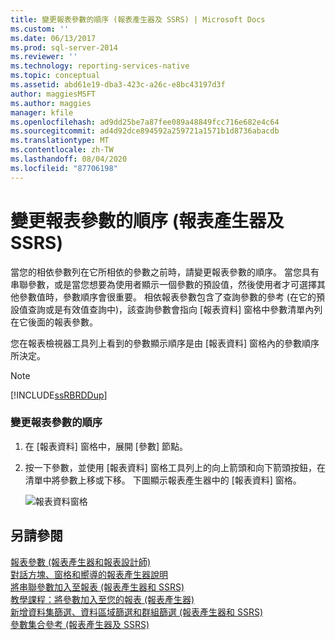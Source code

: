 ```yaml
---
title: 變更報表參數的順序 (報表產生器及 SSRS) | Microsoft Docs
ms.custom: ''
ms.date: 06/13/2017
ms.prod: sql-server-2014
ms.reviewer: ''
ms.technology: reporting-services-native
ms.topic: conceptual
ms.assetid: abd61e19-dba3-423c-a26c-e8bc43197d3f
author: maggiesMSFT
ms.author: maggies
manager: kfile
ms.openlocfilehash: ad9dd25be7a87fee089a48849fcc716e682e4c64
ms.sourcegitcommit: ad4d92dce894592a259721a1571b1d8736abacdb
ms.translationtype: MT
ms.contentlocale: zh-TW
ms.lasthandoff: 08/04/2020
ms.locfileid: "87706198"
---
```

# <a name="change-the-order-of-a-report-parameter-report-builder-and-ssrs"></a>變更報表參數的順序 (報表產生器及 SSRS)
  當您的相依參數列在它所相依的參數之前時，請變更報表參數的順序。 當您具有串聯參數，或是當您想要為使用者顯示一個參數的預設值，然後使用者才可選擇其他參數值時，參數順序會很重要。 相依報表參數包含了查詢參數的參考 (在它的預設值查詢或是有效值查詢中)，該查詢參數會指向 [報表資料] 窗格中參數清單內列在它後面的報表參數。  
  
 您在報表檢視器工具列上看到的參數顯示順序是由 [報表資料] 窗格內的參數順序所決定。  
  
> [!NOTE]  
>  [!INCLUDE[ssRBRDDup](../../includes/ssrbrddup-md.md)]  
  
### <a name="to-change-the-order-of-report-parameters"></a>變更報表參數的順序  
  
1.  在 [報表資料] 窗格中，展開 [參數] 節點。  
  
2.  按一下參數，並使用 [報表資料] 窗格工具列上的向上箭頭和向下箭頭按鈕，在清單中將參數上移或下移。 下圖顯示報表產生器中的 [報表資料] 窗格。  
  
     ![報表資料窗格](../media/reportdatapane.png "報表資料窗格")  
  
## <a name="see-also"></a>另請參閱  
 [報表參數 &#40;報表產生器和報表設計師&#41;](report-parameters-report-builder-and-report-designer.md)   
 [對話方塊、窗格和嚮導的報表產生器說明](../report-builder-help-for-dialog-boxes-panes-and-wizards.md)   
 [將串聯參數加入至報表 &#40;報表產生器和 SSRS&#41;](add-cascading-parameters-to-a-report-report-builder-and-ssrs.md)   
 [教學課程：將參數加入至您的報表 &#40;報表產生器&#41;](../tutorial-add-a-parameter-to-your-report-report-builder.md)   
 [新增資料集篩選、資料區域篩選和群組篩選 &#40;報表產生器和 SSRS&#41;](add-dataset-filters-data-region-filters-and-group-filters.md)   
 [參數集合參考 &#40;報表產生器及 SSRS&#41;](built-in-collections-parameters-collection-references-report-builder.md)  
  
  

